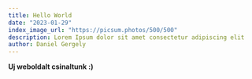 ```yaml
---
title: Hello World
date: "2023-01-29"
index_image_url: "https://picsum.photos/500/500"
description: Lorem Ipsum dolor sit amet consectetur adipiscing elit
author: Daniel Gergely
---
```


**Uj weboldalt csinaltunk :)**